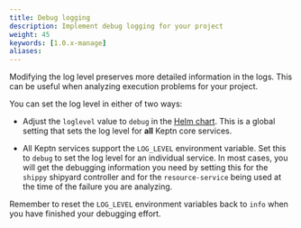 ```yaml
---
title: Debug logging
description: Implement debug logging for your project
weight: 45
keywords: [1.0.x-manage]
aliases:
---
```


Modifying the log level preserves more detailed information in the logs.
This can be useful when analyzing execution problems for your project.

You can set the log level in either of two ways:

* Adjust the `loglevel` value to `debug`
  in the [Helm chart](../../reference/files/values).
  This is a global setting that sets the log level
  for **all** Keptn core services.

* All Keptn services support the `LOG_LEVEL` environment variable.
  Set this to `debug` to set the log level for an individual service.
  In most cases, you will get the debugging information you need
  by setting this for the `shippy` shipyard controller
  and for the `resource-service` being used
  at the time of the failure you are analyzing.

Remember to reset the `LOG_LEVEL` environment variables
back to `info` when you have finished your debugging effort.

